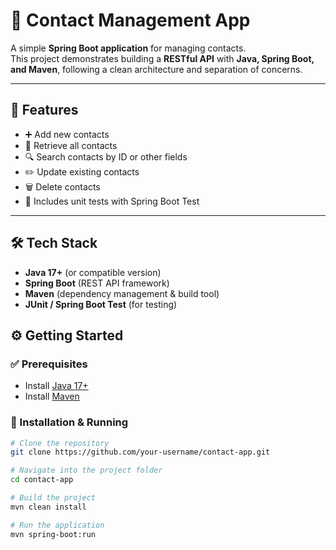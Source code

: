 # 📇 Contact Management App  

A simple **Spring Boot application** for managing contacts.  
This project demonstrates building a **RESTful API** with **Java, Spring Boot, and Maven**, following a clean architecture and separation of concerns.  

---

## 🚀 Features  

- ➕ Add new contacts  
- 📖 Retrieve all contacts  
- 🔍 Search contacts by ID or other fields  
- ✏️ Update existing contacts  
- 🗑️ Delete contacts  
- 🧪 Includes unit tests with Spring Boot Test  

---

## 🛠️ Tech Stack  

- **Java 17+** (or compatible version)  
- **Spring Boot** (REST API framework)  
- **Maven** (dependency management & build tool)  
- **JUnit / Spring Boot Test** (for testing)  



## ⚙️ Getting Started  

### ✅ Prerequisites  
- Install [Java 17+](https://adoptopenjdk.net/)  
- Install [Maven](https://maven.apache.org/)  

### 🔧 Installation & Running  

```bash
# Clone the repository
git clone https://github.com/your-username/contact-app.git

# Navigate into the project folder
cd contact-app

# Build the project
mvn clean install

# Run the application
mvn spring-boot:run


